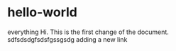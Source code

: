 # hello-world
everything
Hi.
This is the first change of the document.
sdfsdsdgfsdsfgssgsdg
adding a new link
